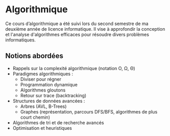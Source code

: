 # Algorithmique 

Ce cours d’algorithmique a été suivi lors du second semestre de ma deuxième année de licence informatique. Il vise à approfondir la conception et l'analyse d'algorithmes efficaces pour résoudre divers problèmes informatiques.

## Notions abordées
- Rappels sur la complexité algorithmique (notation O, Ω, Θ)
- Paradigmes algorithmiques : 
  - Diviser pour régner
  - Programmation dynamique
  - Algorithmes gloutons
  - Retour sur trace (backtracking)
- Structures de données avancées :
  - Arbres (AVL, B-Trees)
  - Graphes (représentation, parcours DFS/BFS, algorithmes de plus court chemin)
- Algorithmes de tri et de recherche avancés
- Optimisation et heuristiques

